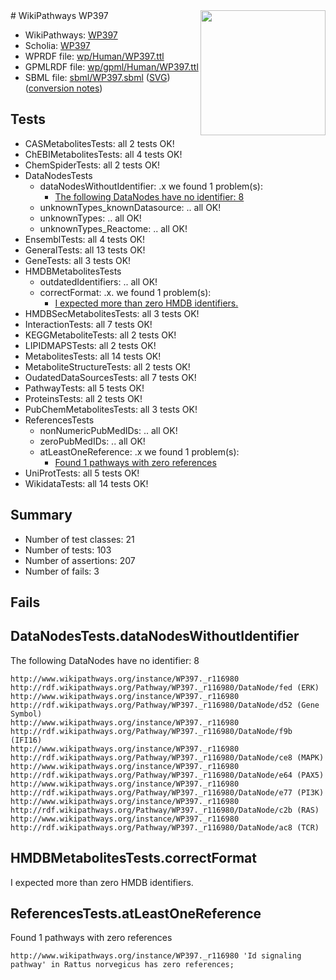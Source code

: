 <img style="float: right; width: 200px" src="../logo.png" />
# WikiPathways WP397

* WikiPathways: [WP397](https://identifiers.org/wikipathways:WP397)
* Scholia: [WP397](https://scholia.toolforge.org/wikipathways/WP397)
* WPRDF file: [wp/Human/WP397.ttl](../wp/Human/WP397.ttl)
* GPMLRDF file: [wp/gpml/Human/WP397.ttl](../wp/gpml/Human/WP397.ttl)
* SBML file: [sbml/WP397.sbml](../sbml/WP397.sbml) ([SVG](../sbml/WP397.svg)) ([conversion notes](../sbml/WP397.txt))

## Tests
* CASMetabolitesTests: all 2 tests OK!
* ChEBIMetabolitesTests: all 4 tests OK!
* ChemSpiderTests: all 2 tests OK!
* DataNodesTests
    * dataNodesWithoutIdentifier: .x we found 1 problem(s):
        * [The following DataNodes have no identifier: 8](#d2d32fa7)
    * unknownTypes_knownDatasource: .. all OK!
    * unknownTypes: .. all OK!
    * unknownTypes_Reactome: .. all OK!
* EnsemblTests: all 4 tests OK!
* GeneralTests: all 13 tests OK!
* GeneTests: all 3 tests OK!
* HMDBMetabolitesTests
    * outdatedIdentifiers: .. all OK!
    * correctFormat: .x. we found 1 problem(s):
        * [I expected more than zero HMDB identifiers.](#ad154c1e)
* HMDBSecMetabolitesTests: all 3 tests OK!
* InteractionTests: all 7 tests OK!
* KEGGMetaboliteTests: all 2 tests OK!
* LIPIDMAPSTests: all 2 tests OK!
* MetabolitesTests: all 14 tests OK!
* MetaboliteStructureTests: all 2 tests OK!
* OudatedDataSourcesTests: all 7 tests OK!
* PathwayTests: all 5 tests OK!
* ProteinsTests: all 2 tests OK!
* PubChemMetabolitesTests: all 3 tests OK!
* ReferencesTests
    * nonNumericPubMedIDs: .. all OK!
    * zeroPubMedIDs: .. all OK!
    * atLeastOneReference: .x we found 1 problem(s):
        * [Found 1 pathways with zero references](#35eb778e)
* UniProtTests: all 5 tests OK!
* WikidataTests: all 14 tests OK!


## Summary

* Number of test classes: 21
* Number of tests: 103
* Number of assertions: 207
* Number of fails: 3

## Fails

<a name="d2d32fa7" />

## DataNodesTests.dataNodesWithoutIdentifier

The following DataNodes have no identifier: 8
```
http://www.wikipathways.org/instance/WP397._r116980 http://rdf.wikipathways.org/Pathway/WP397._r116980/DataNode/fed (ERK)
http://www.wikipathways.org/instance/WP397._r116980 http://rdf.wikipathways.org/Pathway/WP397._r116980/DataNode/d52 (Gene Symbol)
http://www.wikipathways.org/instance/WP397._r116980 http://rdf.wikipathways.org/Pathway/WP397._r116980/DataNode/f9b (IFI16)
http://www.wikipathways.org/instance/WP397._r116980 http://rdf.wikipathways.org/Pathway/WP397._r116980/DataNode/ce8 (MAPK)
http://www.wikipathways.org/instance/WP397._r116980 http://rdf.wikipathways.org/Pathway/WP397._r116980/DataNode/e64 (PAX5)
http://www.wikipathways.org/instance/WP397._r116980 http://rdf.wikipathways.org/Pathway/WP397._r116980/DataNode/e77 (PI3K)
http://www.wikipathways.org/instance/WP397._r116980 http://rdf.wikipathways.org/Pathway/WP397._r116980/DataNode/c2b (RAS)
http://www.wikipathways.org/instance/WP397._r116980 http://rdf.wikipathways.org/Pathway/WP397._r116980/DataNode/ac8 (TCR)
```

<a name="ad154c1e" />

## HMDBMetabolitesTests.correctFormat

I expected more than zero HMDB identifiers.
<a name="35eb778e" />

## ReferencesTests.atLeastOneReference

Found 1 pathways with zero references
```
http://www.wikipathways.org/instance/WP397._r116980 'Id signaling pathway' in Rattus norvegicus has zero references; 
```

